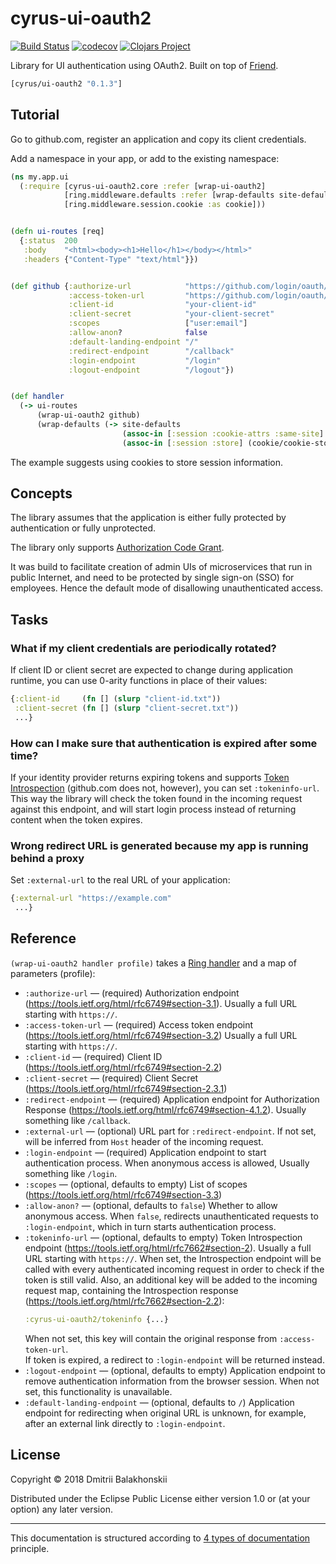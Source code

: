 # cyrus-ui-oauth2
[![Build Status](https://travis-ci.org/dryewo/cyrus-ui-oauth2.svg?branch=master)](https://travis-ci.org/dryewo/cyrus-ui-oauth2)
[![codecov](https://codecov.io/gh/dryewo/cyrus-ui-oauth2/branch/master/graph/badge.svg)](https://codecov.io/gh/dryewo/cyrus-ui-oauth2)
[![Clojars Project](https://img.shields.io/clojars/v/cyrus/ui-oauth2.svg)](https://clojars.org/cyrus/ui-oauth2)

Library for UI authentication using OAuth2. Built on top of [Friend](https://github.com/cemerick/friend).

```clj
[cyrus/ui-oauth2 "0.1.3"]
```

## Tutorial

Go to github.com, register an application and copy its client credentials.

Add a namespace in your app, or add to the existing namespace:

```clj
(ns my.app.ui
  (:require [cyrus-ui-oauth2.core :refer [wrap-ui-oauth2]
            [ring.middleware.defaults :refer [wrap-defaults site-defaults]]
            [ring.middleware.session.cookie :as cookie]))


(defn ui-routes [req]
  {:status  200
   :body    "<html><body><h1>Hello</h1></body></html>"
   :headers {"Content-Type" "text/html"}})


(def github {:authorize-url            "https://github.com/login/oauth/authorize"
             :access-token-url         "https://github.com/login/oauth/access_token"
             :client-id                "your-client-id"
             :client-secret            "your-client-secret"
             :scopes                   ["user:email"]
             :allow-anon?              false
             :default-landing-endpoint "/"
             :redirect-endpoint        "/callback"
             :login-endpoint           "/login"
             :logout-endpoint          "/logout"})


(def handler
  (-> ui-routes
      (wrap-ui-oauth2 github)
      (wrap-defaults (-> site-defaults
                         (assoc-in [:session :cookie-attrs :same-site] :lax)
                         (assoc-in [:session :store] (cookie/cookie-store {:key "1qazxsw23edcvfr4"}))))))
```

The example suggests using cookies to store session information.

## Concepts

The library assumes that the application is either fully protected by authentication or fully unprotected.

The library only supports [Authorization Code Grant].

It was build to facilitate creation of admin UIs of microservices that run in public Internet, and need to be protected
by single sign-on (SSO) for employees. Hence the default mode of disallowing unauthenticated access.

[Authorization Code Grant]: https://tools.ietf.org/html/rfc6749#section-4.1

## Tasks

### What if my client credentials are periodically rotated?

If client ID or client secret are expected to change during application runtime, you can
use 0-arity functions in place of their values:

```clj
{:client-id     (fn [] (slurp "client-id.txt"))
 :client-secret (fn [] (slurp "client-secret.txt"))
 ...}
```

### How can I make sure that authentication is expired after some time?

If your identity provider returns expiring tokens and supports [Token Introspection] (github.com does not, however),
you can set `:tokeninfo-url`. This way the library will check the token found in the incoming request against this endpoint,
and will start login process instead of returning content when the token expires.

### Wrong redirect URL is generated because my app is running behind a proxy

Set `:external-url` to the real URL of your application:

```clj
{:external-url "https://example.com"
 ...}
```

[Token Introspection]: https://tools.ietf.org/html/rfc7662#section-2

## Reference

`(wrap-ui-oauth2 handler profile)` takes a [Ring handler] and a map of parameters (profile):

* `:authorize-url` — (required) Authorization endpoint (https://tools.ietf.org/html/rfc6749#section-3.1).
  Usually a full URL starting with `https://`.
* `:access-token-url` — (required) Access token endpoint (https://tools.ietf.org/html/rfc6749#section-3.2)
  Usually a full URL starting with `https://`.
* `:client-id` — (required) Client ID (https://tools.ietf.org/html/rfc6749#section-2.2)
* `:client-secret` — (required) Client Secret (https://tools.ietf.org/html/rfc6749#section-2.3.1)
* `:redirect-endpoint` — (required) Application endpoint for Authorization Response (https://tools.ietf.org/html/rfc6749#section-4.1.2).
  Usually something like `/callback`.
* `:external-url` — (optional) URL part for `:redirect-endpoint`. If not set, will be inferred from `Host` header of the incoming request.
* `:login-endpoint` — (required) Application endpoint to start authentication process. When anonymous access is allowed, 
  Usually something like `/login`.
* `:scopes` — (optional, defaults to empty) List of scopes (https://tools.ietf.org/html/rfc6749#section-3.3)
* `:allow-anon?` — (optional, defaults to `false`) Whether to allow anonymous access. When `false`, redirects unauthenticated
  requests to `:login-endpoint`, which in turn starts authentication process.
* `:tokeninfo-url` — (optional, defaults to empty) Token Introspection endpoint (https://tools.ietf.org/html/rfc7662#section-2).
  Usually a full URL starting with `https://`.
  When set, the Introspection endpoint will be called with every authenticated incoming request in order to check if the token is still valid. 
  Also, an additional key will be added to the incoming request map, containing the Introspection response (https://tools.ietf.org/html/rfc7662#section-2.2):
  ```clj
  :cyrus-ui-oauth2/tokeninfo {...}
  ```
  When not set, this key will contain the original response from `:access-token-url`.  
  If token is expired, a redirect to `:login-endpoint` will be returned instead.
* `:logout-endpoint` — (optional, defaults to empty) Application endpoint to remove authentication information from the browser session.
  When not set, this functionality is unavailable. 
* `:default-landing-endpoint` — (optional, defaults to `/`) Application endpoint for redirecting when original URL is unknown,
  for example, after an external link directly to `:login-endpoint`.

[Ring handler]: https://github.com/ring-clojure/ring/wiki/Concepts#handlers


## License

Copyright © 2018 Dmitrii Balakhonskii

Distributed under the Eclipse Public License either version 1.0 or (at
your option) any later version.

----

This documentation is structured according to [4 types of documentation](https://www.divio.com/en/blog/documentation/) principle.
